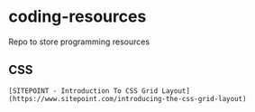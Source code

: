 # coding-resources
Repo to store programming resources

## CSS
	[SITEPOINT - Introduction To CSS Grid Layout](https://www.sitepoint.com/introducing-the-css-grid-layout)
